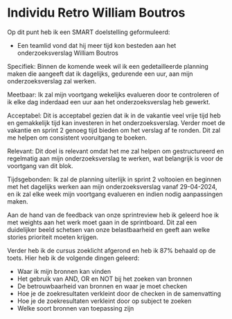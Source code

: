 # Individu Retro William Boutros

Op dit punt heb ik een SMART doelstelling geformuleerd:
-	Een teamlid vond dat hij meer tijd kon besteden aan het onderzoeksverslag
William Boutros

Specifiek: Binnen de komende week wil ik een gedetailleerde planning maken die aangeeft dat ik dagelijks, gedurende een uur, aan mijn onderzoeksverslag zal werken.

Meetbaar: Ik zal mijn voortgang wekelijks evalueren door te controleren of ik elke dag inderdaad een uur aan het onderzoeksverslag heb gewerkt.

Acceptabel: Dit is acceptabel gezien dat ik in de vakantie veel vrije tijd heb en gemakkelijk tijd kan investeren in het onderzoeksverslag. Verder moet de vakantie en sprint 2 genoeg tijd bieden om het verslag af te ronden. Dit zal me helpen om consistent vooruitgang te boeken.

Relevant: Dit doel is relevant omdat het me zal helpen om gestructureerd en regelmatig aan mijn onderzoeksverslag te werken, wat belangrijk is voor de voortgang van dit blok.

Tijdsgebonden: Ik zal de planning uiterlijk in sprint 2 voltooien en beginnen met het dagelijks werken aan mijn onderzoeksverslag vanaf 29-04-2024, en ik zal elke week mijn voortgang evalueren en indien nodig aanpassingen maken.

Aan de hand van de feedback van onze sprintreview heb ik geleerd hoe ik met weights aan het werk moet gaan in de sprintboard. Dit zal een duidelijker beeld schetsen van onze belastbaarheid en geeft aan welke stories prioriteit moeten krijgen.

Verder heb ik de cursus zoeklicht afgerond en heb ik 87% behaald op de toets. Hier heb ik de volgende dingen geleerd:
-	Waar ik mijn bronnen kan vinden
-	Het gebruik van AND, OR en NOT bij het zoeken van bronnen
-	De betrouwbaarheid van bronnen en waar je moet checken
-	Hoe je de zoekresultaten verkleint door de checken in de samenvatting
-	Hoe je de zoekresultaten verkleint door op subject te zoeken
-	Welke soort bronnen van toepassing zijn
